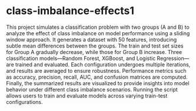 # class-imbalance-effects1

This project simulates a classification problem with two groups (A and B) to analyze the effect of class imbalance on model performance using a sliding window approach. It generates a dataset with 50 features, introducing subtle mean differences between the groups. The train and test set sizes for Group A gradually decrease, while those for Group B increase. Three classification models—Random Forest, XGBoost, and Logistic Regression—are trained and evaluated. Each configuration undergoes multiple iterations, and results are averaged to ensure robustness. Performance metrics such as accuracy, precision, recall, AUC, and confusion matrices are computed. Finally, the summarized results are visualized to provide insights into model behavior under different class imbalance scenarios. Running the script allows users to train and evaluate models across varying train-test configurations.
